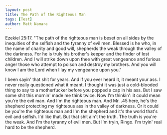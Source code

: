 ```yaml
---
layout: post
title: The Path of the Righteous Man
tags: [Test]
author: Matt Namara
---
```

Ezekiel 25:17. "The path of the righteous man is beset on all sides by the inequities of the selfish and the tyranny of evil men. Blessed is he who, in the name of charity and good will, shepherds the weak through the valley of the darkness. For he is truly his brother's keeper and the finder of lost children. And I will strike down upon thee with great vengeance and furious anger those who attempt to poison and destroy my brothers. And you will know I am the Lord when I lay my vengeance upon you."


I been sayin' that shit for years. And if you ever heard it, it meant your ass. I never really questioned what it meant. I thought it was just a cold-blooded thing to say to a motherfucker before you popped a cap in his ass. But I saw some shit this mornin' made me think twice. Now I'm thinkin': it could mean you're the evil man. And I'm the righteous man. And Mr. .45 here, he's the shepherd protecting my righteous ass in the valley of darkness. Or it could be you're the righteous man and I'm the shepherd and it's the world that's evil and selfish. I'd like that. But that shit ain't the truth. The truth is you're the weak. And I'm the tyranny of evil men. But I'm tryin, Ringo. I'm tryin' real hard to be the shepherd.
